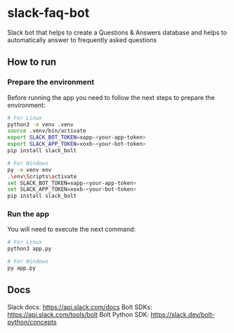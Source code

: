 # slack-faq-bot
Slack bot that helps to create a Questions &amp; Answers database and helps to automatically answer to 
frequently asked questions

## How to run

### Prepare the environment
Before running the app you need to follow the next steps to prepare the environment:

```bash
# For Linux
python3 -m venv .venv
source .venv/bin/activate
export SLACK_BOT_TOKEN=xapp-<your-app-token>
export SLACK_APP_TOKEN=xoxb-<your-bot-token>
pip install slack_bolt

# For Windows
py -m venv env
.\env\Scripts\activate
set SLACK_BOT_TOKEN=xapp-<your-app-token>
set SLACK_APP_TOKEN=xoxb-<your-bot-token>
pip install slack_bolt
```

### Run the app
You will need to execute the next command:
```bash
# For Linux
python3 app.py

# For Windows
py app.py
```

## Docs
Slack docs: https://api.slack.com/docs
Bolt SDKs: https://api.slack.com/tools/bolt
Bolt Python SDK: https://slack.dev/bolt-python/concepts

